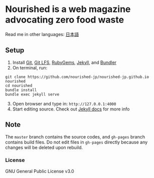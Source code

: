 # Nourished is a web magazine advocating zero food waste

Read me in other languages: [日本語](README.md)

## Setup

1. Install [Git](https://git-scm.com/), [Git LFS](https://git-lfs.github.com/), [RubyGems](https://rubygems.org/), [Jekyll](https://jekyllrb.com/), and [Bundler](http://bundler.io/)
2. On terminal, run:
```
git clone https://github.com/nourished-jp/nourished-jp.github.io nourished
cd nourished
bundle install
bundle exec jekyll serve
```
3. Open browser and type in: ``http://127.0.0.1:4000``
4. Start editing source. Check out [Jekyll docs](https://jekyllrb.com/docs/home/) for more info

## Note

The ``master`` branch contains the source codes, and ``gh-pages`` branch contains build files. Do not edit files in ``gh-pages`` directly because any changes will be deleted upon rebuild.

### License

GNU General Public License v3.0
